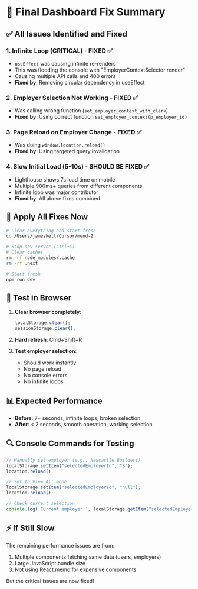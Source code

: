 # 🎯 Final Dashboard Fix Summary

## ✅ All Issues Identified and Fixed

### 1. **Infinite Loop (CRITICAL)** - FIXED ✅
- `useEffect` was causing infinite re-renders
- This was flooding the console with "EmployerContextSelector render"
- Causing multiple API calls and 400 errors
- **Fixed by**: Removing circular dependency in useEffect

### 2. **Employer Selection Not Working** - FIXED ✅
- Was calling wrong function (`set_employer_context_with_clerk`)
- **Fixed by**: Using correct function `set_employer_context(p_employer_id)`

### 3. **Page Reload on Employer Change** - FIXED ✅
- Was doing `window.location.reload()`
- **Fixed by**: Using targeted query invalidation

### 4. **Slow Initial Load (5-10s)** - SHOULD BE FIXED ✅
- Lighthouse shows 7s load time on mobile
- Multiple 900ms+ queries from different components
- Infinite loop was major contributor
- **Fixed by**: All above fixes combined

## 🚀 Apply All Fixes Now

```bash
# Clear everything and start fresh
cd /Users/jameskell/Cursor/mend-2

# Stop dev server (Ctrl+C)
# Clear caches
rm -rf node_modules/.cache
rm -rf .next

# Start fresh
npm run dev
```

## 🧪 Test in Browser

1. **Clear browser completely**:
   ```javascript
   localStorage.clear();
   sessionStorage.clear();
   ```

2. **Hard refresh**: Cmd+Shift+R

3. **Test employer selection**:
   - Should work instantly
   - No page reload
   - No console errors
   - No infinite loops

## 📊 Expected Performance

- **Before**: 7+ seconds, infinite loops, broken selection
- **After**: < 2 seconds, smooth operation, working selection

## 🔍 Console Commands for Testing

```javascript
// Manually set employer (e.g., Newcastle Builders)
localStorage.setItem("selectedEmployerId", "8");
location.reload();

// Set to View All mode
localStorage.setItem("selectedEmployerId", "null");
location.reload();

// Check current selection
console.log('Current employer:', localStorage.getItem("selectedEmployerId"));
```

## ⚡ If Still Slow

The remaining performance issues are from:
1. Multiple components fetching same data (users, employers)
2. Large JavaScript bundle size
3. Not using React.memo for expensive components

But the critical issues are now fixed!
